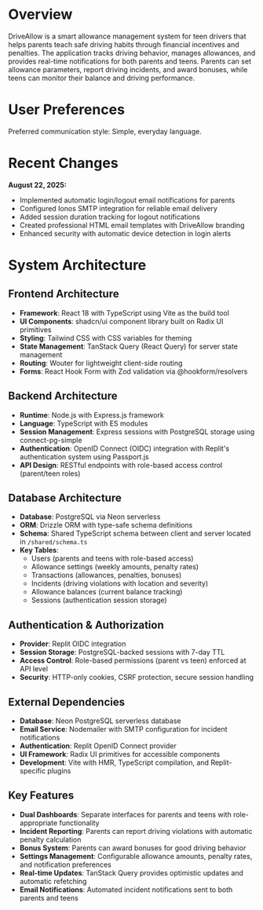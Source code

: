 # Overview

DriveAllow is a smart allowance management system for teen drivers that helps parents teach safe driving habits through financial incentives and penalties. The application tracks driving behavior, manages allowances, and provides real-time notifications for both parents and teens. Parents can set allowance parameters, report driving incidents, and award bonuses, while teens can monitor their balance and driving performance.

# User Preferences

Preferred communication style: Simple, everyday language.

# Recent Changes

**August 22, 2025:**
- Implemented automatic login/logout email notifications for parents
- Configured Ionos SMTP integration for reliable email delivery
- Added session duration tracking for logout notifications
- Created professional HTML email templates with DriveAllow branding
- Enhanced security with automatic device detection in login alerts

# System Architecture

## Frontend Architecture
- **Framework**: React 18 with TypeScript using Vite as the build tool
- **UI Components**: shadcn/ui component library built on Radix UI primitives
- **Styling**: Tailwind CSS with CSS variables for theming
- **State Management**: TanStack Query (React Query) for server state management
- **Routing**: Wouter for lightweight client-side routing
- **Forms**: React Hook Form with Zod validation via @hookform/resolvers

## Backend Architecture
- **Runtime**: Node.js with Express.js framework
- **Language**: TypeScript with ES modules
- **Session Management**: Express sessions with PostgreSQL storage using connect-pg-simple
- **Authentication**: OpenID Connect (OIDC) integration with Replit's authentication system using Passport.js
- **API Design**: RESTful endpoints with role-based access control (parent/teen roles)

## Database Architecture
- **Database**: PostgreSQL via Neon serverless
- **ORM**: Drizzle ORM with type-safe schema definitions
- **Schema**: Shared TypeScript schema between client and server located in `/shared/schema.ts`
- **Key Tables**:
  - Users (parents and teens with role-based access)
  - Allowance settings (weekly amounts, penalty rates)
  - Transactions (allowances, penalties, bonuses)
  - Incidents (driving violations with location and severity)
  - Allowance balances (current balance tracking)
  - Sessions (authentication session storage)

## Authentication & Authorization
- **Provider**: Replit OIDC integration
- **Session Storage**: PostgreSQL-backed sessions with 7-day TTL
- **Access Control**: Role-based permissions (parent vs teen) enforced at API level
- **Security**: HTTP-only cookies, CSRF protection, secure session handling

## External Dependencies
- **Database**: Neon PostgreSQL serverless database
- **Email Service**: Nodemailer with SMTP configuration for incident notifications
- **Authentication**: Replit OpenID Connect provider
- **UI Framework**: Radix UI primitives for accessible components
- **Development**: Vite with HMR, TypeScript compilation, and Replit-specific plugins

## Key Features
- **Dual Dashboards**: Separate interfaces for parents and teens with role-appropriate functionality
- **Incident Reporting**: Parents can report driving violations with automatic penalty calculation
- **Bonus System**: Parents can award bonuses for good driving behavior
- **Settings Management**: Configurable allowance amounts, penalty rates, and notification preferences
- **Real-time Updates**: TanStack Query provides optimistic updates and automatic refetching
- **Email Notifications**: Automated incident notifications sent to both parents and teens